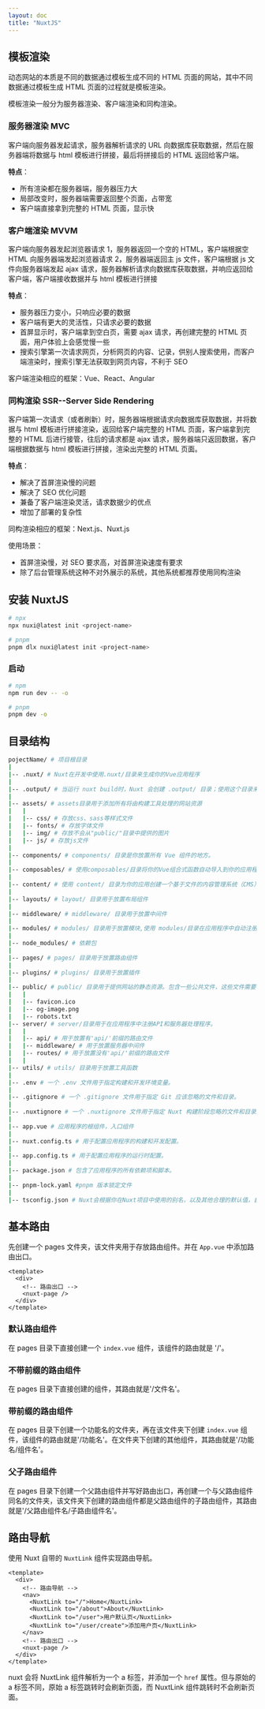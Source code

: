 ```yaml
---
layout: doc
title: "NuxtJS"
---
```


## 模板渲染

动态网站的本质是不同的数据通过模板生成不同的 HTML 页面的网站，其中不同数据通过模板生成 HTML 页面的过程就是模板渲染。

模板渲染一般分为服务器渲染、客户端渲染和同构渲染。

### 服务器渲染 MVC

客户端向服务器发起请求，服务器解析请求的 URL 向数据库获取数据，然后在服务器端将数据与 html 模板进行拼接，最后将拼接后的 HTML 返回给客户端。

**特点**：

- 所有渲染都在服务器端，服务器压力大
- 局部改变时，服务器端需要返回整个页面，占带宽
- 客户端直接拿到完整的 HTML 页面，显示快

### 客户端渲染 MVVM

客户端向服务器发起浏览器请求 1，服务器返回一个空的 HTML，客户端根据空 HTML 向服务器端发起浏览器请求 2，服务器端返回主 js 文件，客户端根据 js 文件向服务器端发起 ajax 请求，服务器解析请求向数据库获取数据，并响应返回给客户端，客户端接收数据并与 html 模板进行拼接

**特点**：

- 服务器压力变小，只响应必要的数据
- 客户端有更大的灵活性，只请求必要的数据
- 首屏显示时，客户端拿到空白页，需要 ajax 请求，再创建完整的 HTML 页面，用户体验上会感觉慢一些
- 搜索引擎第一次请求网页，分析网页的内容、记录，供别人搜索使用，而客户端渲染时，搜索引擎无法获取到网页内容，不利于 SEO

客户端渲染相应的框架：Vue、React、Angular

### 同构渲染 SSR--Server Side Rendering

客户端第一次请求（或者刷新）时，服务器端根据请求向数据库获取数据，并将数据与 html 模板进行拼接渲染，返回给客户端完整的 HTML 页面，客户端拿到完整的 HTML 后进行接管，往后的请求都是 ajax 请求，服务器端只返回数据，客户端根据数据与 html 模板进行拼接，渲染出完整的 HTML 页面。

**特点**：

- 解决了首屏渲染慢的问题
- 解决了 SEO 优化问题
- 兼备了客户端渲染灵活，请求数据少的优点
- 增加了部署的复杂性

同构渲染相应的框架：Next.js、Nuxt.js

使用场景：

- 首屏渲染慢，对 SEO 要求高，对首屏渲染速度有要求
- 除了后台管理系统这种不对外展示的系统，其他系统都推荐使用同构渲染

## 安装 NuxtJS

```bash
# npx
npx nuxi@latest init <project-name>

# pnpm
pnpm dlx nuxi@latest init <project-name>

```

### 启动

```bash
# npm
npm run dev -- -o

# pnpm
pnpm dev -o

```

## 目录结构

```bash
pojectName/ # 项目根目录
|
|-- .nuxt/ # Nuxt在开发中使用.nuxt/目录来生成你的Vue应用程序
|
|-- .output/ # 当运行 nuxt build时，Nuxt 会创建 .output/ 目录；使用这个目录来部署你的 Nuxt 应用程序到生产环境。
|
|-- assets/ # assets目录用于添加所有将由构建工具处理的网站资源
|   |
|   |-- css/ # 存放css、sass等样式文件
|   |-- fonts/ # 存放字体文件
|   |-- img/ # 存放不会从"public/"目录中提供的图片
|   |-- js/ # 存放js文件
|
|-- components/ # components/ 目录是你放置所有 Vue 组件的地方。
|
|-- composables/ # 使用composables/目录将你的Vue组合式函数自动导入到你的应用程序中。
|
|-- content/ # 使用 content/ 目录为你的应用创建一个基于文件的内容管理系统（CMS）
|
|-- layouts/ # layout/ 目录用于放置布局组件
|
|-- middleware/ # middleware/ 目录用于放置中间件
|
|-- modules/ # modules/ 目录用于放置模块,使用 modules/目录在应用程序中自动注册本地模块。
|
|-- node_modules/ # 依赖包
|
|-- pages/ # pages/ 目录用于放置路由组件
|
|-- plugins/ # plugins/ 目录用于放置插件
|
|-- public/ # public/ 目录用于提供网站的静态资源。包含一些公共文件，这些文件需要保持原来的文件名
|   |
|   |-- favicon.ico
|   |-- og-image.png
|   |-- robots.txt
|-- server/ # server/目录用于在应用程序中注册API和服务器处理程序。
|   |
|   |-- api/ # 用于放置有'api/'前缀的路由文件
|   |-- middleware/ # 用于放置服务器中间件
|   |-- routes/ # 用于放置没有'api/'前缀的路由文件
|   |
|-- utils/ # utils/ 目录用于放置工具函数
|
|-- .env # 一个 .env 文件用于指定构建和开发环境变量。
|
|-- .gitignore # 一个 .gitignore 文件用于指定 Git 应该忽略的文件和目录。
|
|-- .nuxtignore # 一个 .nuxtignore 文件用于指定 Nuxt 构建阶段忽略的文件和目录。
|
|-- app.vue # 应用程序的根组件，入口组件
|
|-- nuxt.config.ts # 用于配置应用程序的构建和开发配置。
|
|-- app.config.ts # 用于配置应用程序的运行时配置。
|
|-- package.json # 包含了应用程序的所有依赖项和脚本。
|
|-- pnpm-lock.yaml #pnpm 版本锁定文件
|
|-- tsconfig.json # Nuxt会根据你在Nuxt项目中使用的别名，以及其他合理的默认值，自动生成一个`.nuxt/tsconfig.json`文件，该文件继承生成的文件
```

## 基本路由

先创建一个 pages 文件夹，该文件夹用于存放路由组件。并在 `App.vue` 中添加路由出口。

```vue
<template>
  <div>
    <!-- 路由出口 -->
    <nuxt-page />
  </div>
</template>
```

### 默认路由组件

在 pages 目录下直接创建一个 `index.vue` 组件，该组件的路由就是 '/'。

### 不带前缀的路由组件

在 pages 目录下直接创建的组件，其路由就是'/文件名'。

### 带前缀的路由组件

在 pages 目录下创建一个功能名的文件夹，再在该文件夹下创建 `index.vue` 组件，该组件的路由就是'/功能名'。在文件夹下创建的其他组件，其路由就是'/功能名/组件名'。

### 父子路由组件

在 pages 目录下创建一个父路由组件并写好路由出口，再创建一个与父路由组件同名的文件夹，该文件夹下创建的路由组件都是父路由组件的子路由组件，其路由就是'/父路由组件名/子路由组件名'。

## 路由导航

使用 Nuxt 自带的 `NuxtLink` 组件实现路由导航。

```vue
<template>
  <div>
    <!-- 路由导航 -->
    <nav>
      <NuxtLink to="/">Home</NuxtLink>
      <NuxtLink to="/about">About</NuxtLink>
      <NuxtLink to="/user">用户默认页</NuxtLink>
      <NuxtLink to="/user/create">添加用户页</NuxtLink>
    </nav>
    <!-- 路由出口 -->
    <nuxt-page />
  </div>
</template>
```

nuxt 会将 NuxtLink 组件解析为一个 a 标签，并添加一个 `href` 属性。但与原始的 a 标签不同，原始 a 标签跳转时会刷新页面，而 NuxtLink 组件跳转时不会刷新页面。
